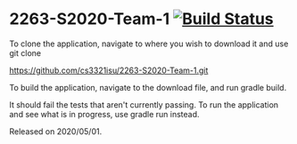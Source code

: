 # 2263-S2020-Team-1 [![Build Status](https://travis-ci.com/cs3321isu/2263-S2020-Team-1.svg?branch=master)](https://travis-ci.com/cs3321isu/2263-S2020-Team-1)


To clone the application, navigate to where you wish to download it and use git clone 

https://github.com/cs3321isu/2263-S2020-Team-1.git

To build the application, navigate to the download file, and run gradle build.

It should fail the tests that aren't currently passing. To run the application and see what is in progress, use gradle run instead.

Released on 2020/05/01.
